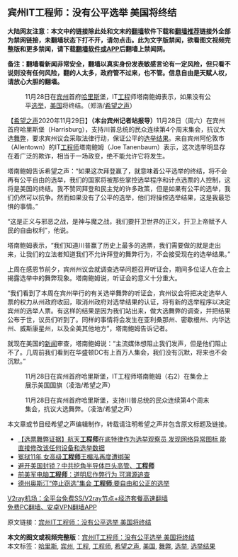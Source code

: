  <h2>宾州IT工程师：没有公平选举 美国将终结</h2> <p class="notice"><b>大陆网友注意：本文中的链接除此处和文末的<a href="https://github.com/bannedbook/fanqiang" >翻墙</a>软件下载和<a href="https://github.com/killgcd/justmysocks/blob/master/README.md">翻墙推荐</a>链接外全部为禁网链接，未翻墙状态下打不开，请勿点击。此为文字版禁闻，欲看图文视频完整版和更多禁闻，请下载<a href="https://github.com/bannedbook/fanqiang">翻墙软件或APP</a>后翻墙上禁闻网。</p><p>备注：翻墙看新闻非常安全，翻墙以真实身份发表敏感言论有一定风险，但只看不说则没有任何风险，翻的人太多，政府管不过来，也不管。信息自由是天赋人权，请放心大胆的翻墙。</b></p>  <div class="entry"> <figure><figcaption>11月28日在<a href="https://www.bannedbook.org/bnews/tag/%E5%AE%BE%E5%B7%9E/" class="st_tag internal_tag" rel="tag" title="标签 宾州 下的日志">宾州</a>首府<a href="https://www.bannedbook.org/bnews/tag/%E5%93%88%E9%87%8C%E6%96%AF/" class="st_tag internal_tag" rel="tag" title="标签 哈里斯 下的日志">哈里斯</a>堡，IT<a href="https://www.bannedbook.org/bnews/tag/%E5%B7%A5%E7%A8%8B/" class="st_tag internal_tag" rel="tag" title="标签 工程 下的日志">工程</a>师塔南鲍姆表示，如果没有公平<a href="https://www.bannedbook.org/bnews/tag/%e9%80%89%e4%b8%be/" class="st_tag internal_tag" rel="tag" title="标签 选举 下的日志">选举</a>，<a href="https://www.bannedbook.org/bnews/tag/%e7%be%8e%e5%9b%bd/" class="st_tag internal_tag" rel="tag" title="标签 美国 下的日志">美国</a>将终结。（郑浩/<a href="https://www.bannedbook.org/bnews/tag/%e5%b8%8c%e6%9c%9b%e4%b9%8b%e5%a3%b0/" class="st_tag internal_tag" rel="tag" title="标签 希望之声 下的日志">希望之声</a>）</figcaption></figure> <p>【<span class='wp_keywordlink_affiliate'><a href="https://www.soundofhope.org" title="希望之声" target="_blank">希望之声</a></span>2020年11月29日】<strong>（本台宾州记者站报导）</strong>11月28日（周六）在宾州首府哈里斯堡（Harrisburg），支持川普总统的民众连续第4个周末集会，抗议大选<a href="https://www.bannedbook.org/bnews/tag/%E8%88%9E%E5%BC%8A/" class="st_tag internal_tag" rel="tag" title="标签 舞弊 下的日志">舞弊</a>，要求宾州议会采取法律行动，保证公平的<a href="https://www.bannedbook.org/bnews/tag/%E9%80%89%E4%B8%BE%E7%BB%93%E6%9E%9C/" class="st_tag internal_tag" rel="tag" title="标签 选举结果 下的日志">选举结果</a>。来自宾州阿伦敦市（Allentown）的IT<a href="https://www.bannedbook.org/bnews/tag/%e5%b7%a5%e7%a8%8b%e5%b8%88/" class="st_tag internal_tag" rel="tag" title="标签 工程师 下的日志">工程师</a>塔南鲍姆（Joe Tanenbaum）表示，这次选举明显存在着广泛的欺诈，相当于一场政变，绝不能允许它将发生。</p> <p>塔南鲍姆告诉希望之声：“如果这次拜登赢了，就意味着公平选举的终结，将不会再有公平自由的选举，我们的国家将被那些掌控选举程序和计点选票的人控制，这将是美国的终结。我不赞同拜登和民主党的许多政策，但是如果有公平的选举，我们仍然可以抗争。然而如果没有了公平的选举，他们将操控选举结果，这是我最恐惧的事情。”</p> <p>“这是正义与邪恶之战，是神与魔之战，我们要扞卫世界的正义，扞卫上帝赋予人民的自由权利”，他说。</p>  <p>塔南鲍姆表示，“我们知道川普赢了历史上最多的选票，我们需要做的就是走出来，让我们的立法者知道我们不允许拜登的舞弊行为，不会接受现在的选举结果。”</p> <p>上周在感恩节前夕，宾州州议会就调查选举问题召开听证会，期间多位证人在会上揭露选举中的舞弊现象。塔南鲍姆说，听证会的意义十分重大。</p> <p>“我们看到了本周在宾州举行的有关选举舞弊的听证会，宾州议会将把决定选举人票的权力从州政府收回，取消州政府对选举结果的认证，将有新的选举程序以决定宾州的选举人票。有这样的结果是因为我们站出来，做大选舞弊的调查，并把结果公布于世，议员们听到了。同样的事情将会发生在亚利桑那州、密歇根州、内华达州、威斯康星州，以及全美其他地方”，塔南鲍姆告诉记者。</p>  <p>就现在美国的<span class='wp_keywordlink_affiliate'><a href="https://www.bannedbook.org/" title="新闻">新闻</a></span>审查，塔南鲍姆说：“主流媒体想阻止我们发声，但是他们阻止不了。几周前我们看到在华盛顿DC有上百万人集会，我们没有沉默，将来也不会沉默。”</p> <figure><figcaption>11月28日在宾州首府哈里斯堡，IT工程师塔南鲍姆（右2）在集会上展示美国国旗（凌浩/希望之声）</figcaption></figure> <figure><figcaption>11月28日在宾州首府哈里斯堡，支持川普总统的民众连续第4个周末集会，抗议大选舞弊。（凌浩/希望之声）</figcaption></figure> <p>本文章或节目经希望之声编辑制作，转载请注明希望之声并包含原文标题及链接。</p> <ul class='op-related-articles' title='相关阅读'> <li><a href='https://www.bannedbook.org/bnews/bannedvideo/20201128/1438822.html' target='_blank'>【选票舞弊证据】航天<b>工程师</b>在底特律作为选举观察员 发现网络异常图标 能直接修改该任何设备和选举数据</a></li> <li><a href='https://www.bannedbook.org/bnews/cbnews/20201128/1438574.html' target='_blank'>冤狱11年 女高级<b>工程师</b>王楣泓再度遭绑架</a></li> <li><a href='https://www.bannedbook.org/bnews/comments/20201126/1437136.html' target='_blank'>避开美国封锁？中共挖角半导体巨头高管、<b>工程师</b></a></li> <li><a href='https://www.bannedbook.org/bnews/taiwannews/20201125/1436860.html' target='_blank'>前美军电脑<b>工程师</b>：道明尼作弊行为 可溯源追查</a></li> <li><a href='https://www.bannedbook.org/bnews/comments/20201125/1436464.html' target='_blank'>德州奥斯汀“停止窃选”集会 <b>工程师</b>:要自由和公正的选举</a></li> </ul> <p class="texttj"> <a href="https://www.bannedbook.org/forum23/topic22702.html" target="_blank">V2ray机场：全平台免费SS/V2ray节点+经济套餐高速翻墙</a><br/> <a href="https://github.com/bannedbook/fanqiang/wiki/%E7%A6%81%E9%97%BB%E7%BD%91%E5%AE%89%E5%8D%93%E7%BF%BB%E5%A2%99%E6%96%B0%E9%97%BBAPP" target="_blank">免费PC翻墙、安卓VPN翻墙APP</a></p><p>原文链接：<a class="src_link"  href="https://www.soundofhope.org/post/448210" target="_blank">宾州IT工程师：没有公平选举 美国将终结</a></p> <a name='sharetosocial'></a>       <div><b>本文的图文或视频完整版</b>：<a href='https://www.bannedbook.org/bnews/comments/20201130/1439270.html'>宾州IT工程师：没有公平选举 美国将终结</a></div>  </div><!--END ENTRY--> <div class="postfooter"> <div>本文标签：<a href="https://www.bannedbook.org/bnews/tag/%E5%93%88%E9%87%8C%E6%96%AF/" rel="tag">哈里斯</a>, <a href="https://www.bannedbook.org/bnews/tag/%E5%AE%BE%E5%B7%9E/" rel="tag">宾州</a>, <a href="https://www.bannedbook.org/bnews/tag/%E5%B7%A5%E7%A8%8B/" rel="tag">工程</a>, <a href="https://www.bannedbook.org/bnews/tag/%e5%b7%a5%e7%a8%8b%e5%b8%88/" rel="tag">工程师</a>, <a href="https://www.bannedbook.org/bnews/tag/%e5%b8%8c%e6%9c%9b%e4%b9%8b%e5%a3%b0/" rel="tag">希望之声</a>, <a href="https://www.bannedbook.org/bnews/tag/%e7%be%8e%e5%9b%bd/" rel="tag">美国</a>, <a href="https://www.bannedbook.org/bnews/tag/%E8%88%9E%E5%BC%8A/" rel="tag">舞弊</a>, <a href="https://www.bannedbook.org/bnews/tag/%e9%80%89%e4%b8%be/" rel="tag">选举</a>, <a href="https://www.bannedbook.org/bnews/tag/%E9%80%89%E4%B8%BE%E7%BB%93%E6%9E%9C/" rel="tag">选举结果</a></div>  </div><!--END POSTFOOTER--> 
